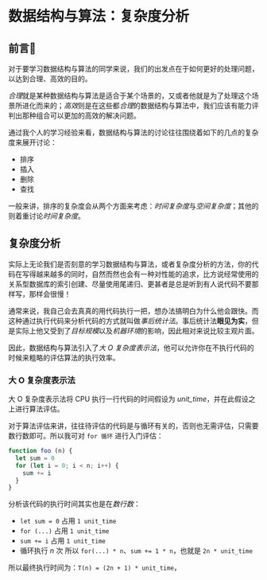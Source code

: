 # 数据结构与算法：复杂度分析

## 前言🌱

对于要学习数据结构与算法的同学来说，我们的出发点在于如何更好的处理问题，以达到合理、高效的目的。

*合理*就是某种数据结构与算法是适合于某个场景的，又或者他就是为了处理这个场景所进化而来的；*高效*则是在这些都*合理*的数据结构与算法中，我们应该有能力评判出那种组合可以更加的高效的解决问题。

通过我个人的学习经验来看，数据结构与算法的讨论往往围绕着如下的几点的复杂度来展开讨论：

- 排序
- 插入
- 删除
- 查找

一般来讲，排序的复杂度会从两个方面来考虑：*时间复杂度*与*空间复杂度*；其他的则着重讨论*时间复杂度*。

## 复杂度分析

实际上无论我们是否刻意的学习数据结构与算法，或者复杂度分析的方法，你的代码在写得越来越多的同时，自然而然也会有一种对性能的追求，比方说经常使用的关系型数据库的索引创建、尽量使用尾递归、更甚者是总是听到有人说代码不要那样写，那样会很慢！

通常来说，我自己会去真真的用代码执行一把，想办法搞明白为什么他会跟快。而这种通过执行代码来分析代码的方式就叫做*事后统计法*。事后统计法**眼见为实**，但是实际上他又受到了*目标规模*以及*机器环境*的影响，因此相对来说比较主观片面。

因此，数据结构与算法引入了*大 O 复杂度表示法*，他可以允许你在不执行代码的时候来粗略的评估算法的执行效率。

### 大 O 复杂度表示法

大 O 复杂度表示法将 CPU 执行一行代码的时间假设为 *unit_time*，并在此假设之上进行算法评估。

对于算法评估来讲，往往待评估的代码是与循环有关的，否则也无需评估，只需要数行数即可。所以我可对 `for 循环` 进行入门评估：

```js
function foo (n) {
  let sum = 0
  for (let i = 0; i < n; i++) {
    sum += i
  }
}
```

分析该代码的执行时间其实也是在*数行数*：

- `let sum = 0` 占用 `1 unit_time`
- `for (...)` 占用 `1 unit_time`
- `sum += i` 占用 `1 unit_time`
- 循环执行 *n* 次
  所以 `for(...) * n`、`sum += 1 * n`，也就是 `2n * unit_time`

所以最终执行时间为：`T(n) = (2n + 1) * unit_time`，
